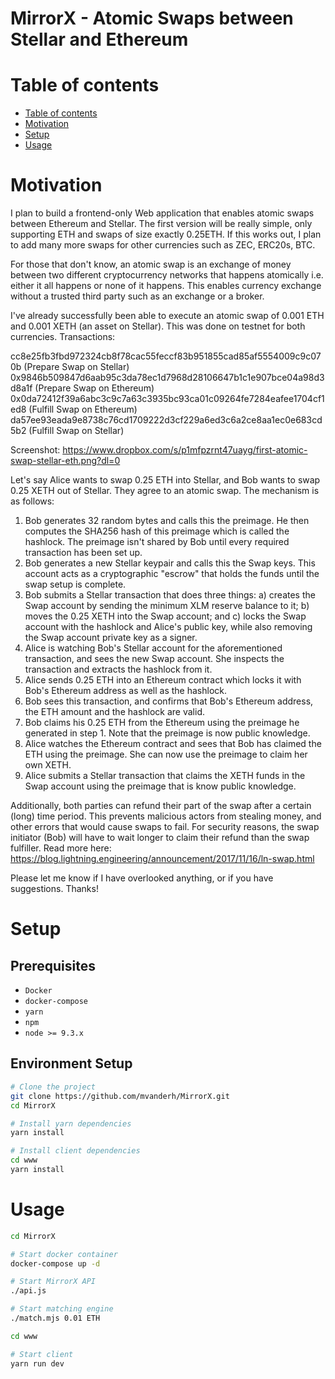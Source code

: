# MirrorX - Atomic Swaps between Stellar and Ethereum

Table of contents
=================

<!--ts-->
   * [Table of contents](#table-of-contents)
   * [Motivation](#motivation)
   * [Setup](#setup)
   * [Usage](#usage)
<!--te-->

Motivation
============

I plan to build a frontend-only Web application that enables atomic swaps between Ethereum and Stellar. The first version will be really simple, only supporting ETH and swaps of size exactly 0.25ETH. If this works out, I plan to add many more swaps for other currencies such as ZEC, ERC20s, BTC. 

For those that don't know, an atomic swap is an exchange of money between two different cryptocurrency networks that happens atomically i.e. either it all happens or none of it happens. This enables currency exchange without a trusted third party such as an exchange or a broker.

I've already successfully been able to execute an atomic swap of 0.001 ETH and 0.001 XETH (an asset on Stellar). This was done on testnet for both currencies. Transactions:

cc8e25fb3fbd972324cb8f78cac55feccf83b951855cad85af5554009c9c070b (Prepare Swap on Stellar)
0x9846b509847d6aab95c3da78ec1d7968d28106647b1c1e907bce04a98d3d8a1f (Prepare Swap on Ethereum)
0x0da72412f39a6abc3c9c7a63c3935bc93ca01c09264fe7284eafee1704cf1ed8 (Fulfill Swap on Ethereum)
da57ee93eada9e8738c76cd1709222d3cf229a6ed3c6a2ce8aa1ec0e683cd5b2 (Fulfill Swap on Stellar)

Screenshot: https://www.dropbox.com/s/p1mfpzrnt47uayg/first-atomic-swap-stellar-eth.png?dl=0

Let's say Alice wants to swap 0.25 ETH into Stellar, and Bob wants to swap 0.25 XETH out of Stellar. They agree to an atomic swap. The mechanism is as follows:

1. Bob generates 32 random bytes and calls this the preimage. He then computes the SHA256 hash of this preimage which is called the hashlock. The preimage isn't shared by Bob until every required transaction has been set up. 
2. Bob generates a new Stellar keypair and calls this the Swap keys. This account acts as a cryptographic "escrow" that holds the funds until the swap setup is complete.
3. Bob submits a Stellar transaction that does three things: 
  a) creates the Swap account by sending the minimum XLM reserve balance to it; 
  b) moves the 0.25 XETH into the Swap account; and
  c) locks the Swap account with the hashlock and Alice's public key, while also removing the Swap account private key as a signer.
4. Alice is watching Bob's Stellar account for the aforementioned transaction, and sees the new Swap account. She inspects the transaction and extracts the hashlock from it.
5. Alice sends 0.25 ETH into an Ethereum contract which locks it with Bob's Ethereum address as well as the hashlock.
6. Bob sees this transaction, and confirms that Bob's Ethereum address, the ETH amount and the hashlock are valid. 
7. Bob claims his 0.25 ETH from the Ethereum using the preimage he generated in step 1. Note that the preimage is now public knowledge.
8. Alice watches the Ethereum contract and sees that Bob has claimed the ETH using the preimage. She can now use the preimage to claim her own XETH.
9. Alice submits a Stellar transaction that claims the XETH funds in the Swap account using the preimage that is know public knowledge.

Additionally, both parties can refund their part of the swap after a certain (long) time period. This prevents malicious actors from stealing money, and other errors that would cause swaps to fail. For security reasons, the swap initiator (Bob) will have to wait longer to claim their refund than the swap fulfiller. Read more here: https://blog.lightning.engineering/announcement/2017/11/16/ln-swap.html

Please let me know if I have overlooked anything, or if you have suggestions. Thanks!


Setup
============

## Prerequisites
* `Docker`
* `docker-compose`
* `yarn`
* `npm`
* `node >= 9.3.x`


## Environment Setup
```bash
# Clone the project
git clone https://github.com/mvanderh/MirrorX.git
cd MirrorX

# Install yarn dependencies
yarn install

# Install client dependencies
cd www
yarn install
```

Usage
============

```bash
cd MirrorX

# Start docker container
docker-compose up -d

# Start MirrorX API
./api.js

# Start matching engine
./match.mjs 0.01 ETH

cd www

# Start client
yarn run dev
```
